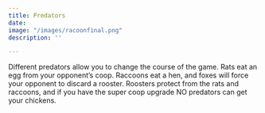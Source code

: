 ```yaml
---
title: Predators
date: 
image: "/images/racoonfinal.png"
description: ''

---
```

Different predators allow you to change the course of the game. Rats eat an egg from your opponent’s coop. Raccoons eat a hen, and foxes will force your opponent to discard a rooster. Roosters protect from the rats and raccoons, and if you have the super coop upgrade NO predators can get your chickens.